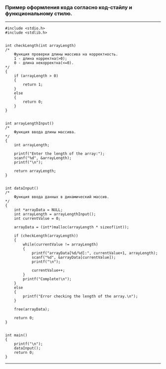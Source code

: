 ### Пример оформления кода согласно код-стайлу и функциональному стилю.
<hr>

    #include <stdio.h>
    #include <stdlib.h>


    int checkLength(int arrayLength)
    /* 
        Функция проверки длины массива на корректность.
        1 - длина корректна(>0); 
        0 - длина некорректна(<=0).
    */
    {
        if (arrayLength > 0)
        {
            return 1;
        }
        else
        {
            return 0;
        }
    }


    int arrayLengthInput()
    /*
        Функция ввода длины массива.
    */
    {
        int arrayLength;

        printf("Enter the length of the array:");
        scanf("%d", &arrayLength);
        printf("\n");

        return arrayLength;
    }


    int dataInput()
    /*
        Функция ввода данных в динамический массив.
    */
    {
        int *arrayData = NULL;
        int arrayLength = arrayLengthInput();
        int currentValue = 0;

        arrayData = (int*)malloc(arrayLength * sizeof(int));

        if (checkLength(arrayLength))
        {
            while(currentValue != arrayLength)
            {
                printf("arrayData[%d/%d]:", currentValue+1, arrayLength);
                scanf("%d", &arrayData[currentValue]);
                printf("\n");

                currentValue++;
            }
            printf("Complete!\n");
        }
        else
        {
            printf("Error checking the length of the array.\n");
        }

        free(arrayData);

        return 0;
    }


    int main()
    {
        printf("\n");
        dataInput();
        return 0;
    }

<hr>
